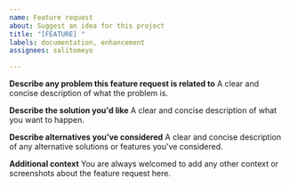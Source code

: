 ```yaml
---
name: Feature request
about: Suggest an idea for this project
title: "[FEATURE] "
labels: documentation, enhancement
assignees: salitomeyo

---
```


**Describe any problem this feature request is related to**
A clear and concise description of what the problem is.

**Describe the solution you'd like**
A clear and concise description of what you want to happen.

**Describe alternatives you've considered**
A clear and concise description of any alternative solutions or features you've considered.

**Additional context**
You are always welcomed to add any other context or screenshots about the feature request here.
